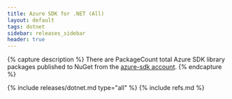 ```yaml
---
title: Azure SDK for .NET (All)
layout: default
tags: dotnet
sidebar: releases_sidebar
header: true
---
```

{% capture description %}
There are PackageCount total Azure SDK library packages published to NuGet from the [azure-sdk account](https://www.nuget.org/profiles/azure-sdk).
{% endcapture %}

{% include releases/dotnet.md type="all" %}
{% include refs.md %}
